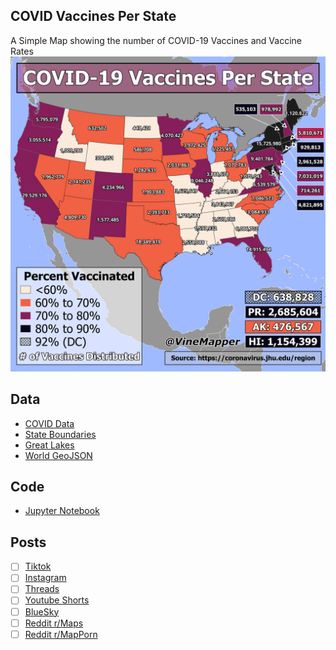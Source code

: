 ## COVID Vaccines Per State
A Simple Map showing the number of COVID-19 Vaccines and Vaccine Rates
![Map](COVID_Vaccine_Rates_Per_State.png)

## Data
* [COVID Data](https://coronavirus.jhu.edu/region)
* [State Boundaries](https://www.census.gov/geographies/mapping-files/time-series/geo/carto-boundary-file.html)
* [Great Lakes](https://usicecenter.gov/Products/GreatLakesData)
* [World GeoJSON](https://public.opendatasoft.com/explore/dataset/world-administrative-boundaries/export/?flg=en-us)


## Code
* [Jupyter Notebook](FormatData.ipynb)

## Posts
- [ ] [Tiktok]()
- [ ] [Instagram]()
- [ ] [Threads]()
- [ ] [Youtube Shorts]()
- [ ] [BlueSky]()
- [ ] [Reddit r/Maps]()
- [ ] [Reddit r/MapPorn]()
